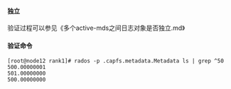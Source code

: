 #### 独立

验证过程可以参见《多个active-mds之间日志对象是否独立.md》

#### 验证命令

```
[root@node12 rank1]# rados -p .capfs.metadata.Metadata ls | grep ^50
500.00000001
501.00000000
500.00000000
```
